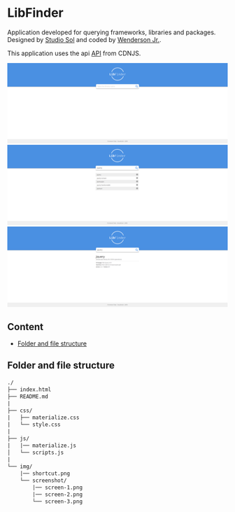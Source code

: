 # LibFinder

Application developed for querying frameworks, libraries and packages. Designed by [Studio Sol](https://www.studiosol.com.br/) and coded by [Wenderson Jr.](https://github.com/wendej).

This application uses the api [API](https://cdnjs.com/api) from CDNJS.

![Imagem](img/screenshot/screen-1.png)
![Imagem2](img/screenshot/screen-2.png)
![Imagem3](img/screenshot/screen-3.png)


## Content

- [Folder and file structure](#folder-and-file-structure)

## Folder and file structure

```
./
├── index.html
├── README.md
|
├── css/                                
|   ├── materialize.css
|   └── style.css
|
├── js/                                
|   |── materialize.js
│   └── scripts.js
|
└── img/                                
    |── shortcut.png
    └── screenshot/
        |── screen-1.png
        |── screen-2.png
        └── screen-3.png


```
